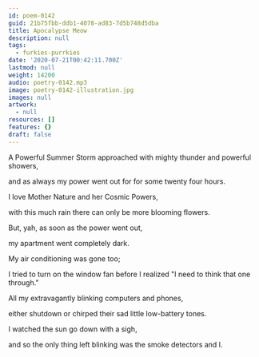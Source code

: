 ```yaml
---
id: poem-0142
guid: 21b75fbb-ddb1-4078-ad83-7d5b748d5dba
title: Apocalypse Meow
description: null
tags:
  - furkies-purrkies
date: '2020-07-21T00:42:11.700Z'
lastmod: null
weight: 14200
audio: poetry-0142.mp3
image: poetry-0142-illustration.jpg
images: null
artwork:
  - null
resources: []
features: {}
draft: false
---
```


A Powerful Summer Storm approached with mighty thunder and powerful showers,

and as always my power went out for for some twenty four hours.

I love Mother Nature and her Cosmic Powers,

with this much rain there can only be more blooming flowers.

But, yah, as soon as the power went out,

my apartment went completely dark.

My air conditioning was gone too;

I tried to turn on the window fan before I realized "I need to think that one through."

All my extravagantly blinking computers and phones,

either shutdown or chirped their sad little low-battery tones.

I watched the sun go down with a sigh,

and so the only thing left blinking was the smoke detectors and I.
